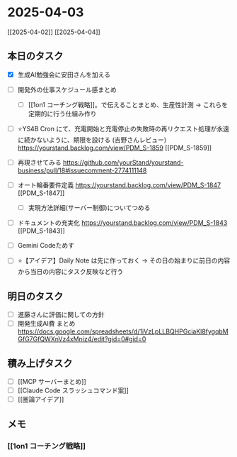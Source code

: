 # 2025-04-03

[[2025-04-02]] [[2025-04-04]]

## 本日のタスク

- [x] 生成AI勉強会に安田さんを加える
- [ ] 開発外の仕事スケジュール感まとめ
	- [ ] [[1on1 コーチング戦略]]。で伝えることまとめ、生産性計測 -> これらを定期的に行う仕組み作り

- [ ] ⭐️YS4B Cron にて、充電開始と充電停止の失敗時の再リクエスト処理が永遠に続かないように、期限を設ける (吉野さんレビュー) https://yourstand.backlog.com/view/PDM_S-1859 [[PDM_S-1859]]
- [ ] 再現させてみる https://github.com/yourStand/yourstand-business/pull/18#issuecomment-2774111148
- [ ] オート輪番要件定義 https://yourstand.backlog.com/view/PDM_S-1847 [[PDM_S-1847]]
	- [ ] 実現方法詳細(サーバー制御)についてつめる

- [ ] ドキュメントの充実化 https://yourstand.backlog.com/view/PDM_S-1843 [[PDM_S-1843]]

- [ ] Gemini Codeためす
- [ ] ⭐️【アイデア】Daily Note は先に作っておく -> その日の始まりに前日の内容から当日の内容にタスク反映など行う

## 明日のタスク

- [ ] 進藤さんに評価に関しての方針
- [ ] 開発生成AI費 まとめ https://docs.google.com/spreadsheets/d/1iVzLpLLBQHPGciaKl8fygqbMGfG7GfQWXnVz4xMniz4/edit?gid=0#gid=0

## 積み上げタスク

- [ ] [[MCP サーバーまとめ]]
- [ ] [[Claude Code スラッシュコマンド案]]
- [ ] [[圏論アイデア]]

## メモ

### [[1on1 コーチング戦略]]